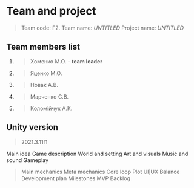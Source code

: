 # Team and project
> Team code: Г2.
> Team name: *UNTITLED*
> Project name: *UNTITLED*

## Team members list
1. > Хоменко М.О. - **team leader**
2. > Яценко М.О.
3. > Новак А.В.
4. > Марченко С.В.
5. > Коломійчук А.К.

## Unity version
> 2021.3.11f1

Main idea
Game description
World and setting
Art and visuals
Music and sound
Gameplay
>   Main mechanics
>   Meta mechanics
>   Core loop
Plot
UI|UX
Balance
Development plan
>   Milestones
>   MVP
>   Backlog

